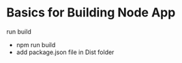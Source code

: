<h1>Basics for Building Node App</h1>
<p>run build</p>
<ul>
 <li>npm run build</li>
 <li>add package.json file in Dist folder</li>
</ul>
